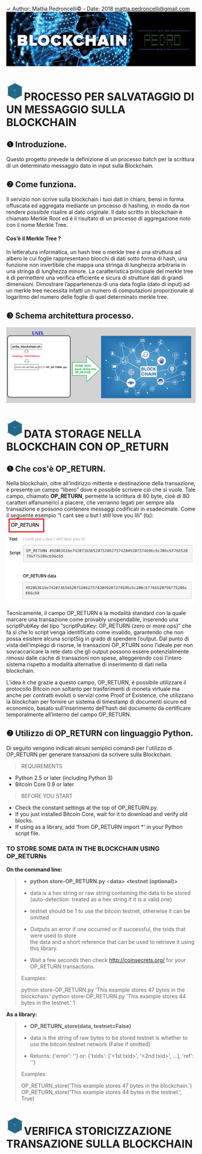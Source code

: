 ✓ Author: Mattia Pedroncelli© - Date: 2018  mattia.pedroncelli@gmail.com
![logo_project](./images/logo_project_pedro.jpg)


# ![block](./images/Block.jpg)PROCESSO PER SALVATAGGIO DI UN MESSAGGIO SULLA BLOCKCHAIN

## ❶ Introduzione.
Questo progetto prevede la definizione di un processo batch per la scrittura di un determinato messaggio dato in input sulla Blockchain.
 

## ❷	Come funziona.

Il servizio non scrive sulla blockchain i tuoi dati in chiaro, bensì in forma offuscata ed aggregata mediante un processo di hashing, in modo da non rendere possibile risalire al dato originale. Il dato scritto in blockchain è chiamato Merkle Root ed è il risultato di un processo di aggregazione noto con il nome Merkle Tree.

#### Cos’è il Merkle Tree ? 

In letteratura informatica, un hash tree o merkle tree è una struttura ad albero le cui foglie rappresentano blocchi di dati sotto forma di hash, una funzione non invertibile che mappa una stringa di lunghezza arbitraria in una stringa di lunghezza minore. La caratteristica principale del merkle tree è di permettere una verifica efficiente e sicura di strutture dati di grandi dimensioni.
Dimostrare l’appartenenza di una data foglia (dato di input) ad un merkle tree necessita infatti un numero di computazioni proporzionale al logaritmo del numero delle foglie di quel determinato merkle tree.
 
## ❸ Schema architettura processo.

![schema_processo](./images/schema.png)
 
# ![block](./images/Block.jpg)DATA STORAGE NELLA BLOCKCHAIN CON OP_RETURN

## ❶	Che cos'è OP_RETURN.

Nella blockchain, oltre all’indirizzo mittente e destinazione della transazione, è presente un campo “libero” dove è possibile scrivere ciò che si vuole. Tale campo, chiamato **OP_RETURN**, permette la scrittura di 80 byte, cioè di 80 caratteri alfanumerici a piacere, che verranno legati per sempre alla transazione e possono contenere messaggi codificati in esadecimale.
Come il seguente esempio “I cant see u but I still love you lili” (tx):
![OP_RETURN](./images/OP_RETURN.png)

Tecnicamente, il campo OP_RETURN è la modalità standard con la quale marcare una transazione come provably unspendable, inserendo una scriptPubKey del tipo “scriptPubKey: OP_RETURN {zero or more ops}” che fa sì che lo script venga identificato come invalido, garantendo che non possa esistere alcuna scriptSig in grado di spendere l’output. Dal punto di vista dell’impiego di risorse, le transazioni OP_RTURN sono l’ideale per non sovraccaricare la rete dato che gli output possono essere potenzialmente rimossi dalle cache di transazioni non spese, alleggerendo così l’intero sistema rispetto a modalità alternative di inserimento di dati nella blockchain.

L’idea è che grazie a questo campo, OP_RETURN, è possibile utilizzare il protocollo Bitcoin non soltanto per trasferimenti di moneta virtuale ma anche per contratti evoluti o servizi come Proof of Existence, che utilizzano la blockchain per fornire un sistema di timestamp di documenti sicuro ed economico, basato sull’inserimento dell’hash del documento da certificare temporalmente all’interno del campo OP_RETURN.


## ❷ Utilizzo di OP_RETURN con linguaggio Python.

Di seguito vengono indicati alcuni semplici comandi per l'utilizzo di OP_RETURN per generare transazioni da scrivere sulla Blockchain.
   

>REQUIREMENTS
* Python 2.5 or later (including Python 3)
* Bitcoin Core 0.9 or later
 
>BEFORE YOU START 
* Check the constant settings at the top of OP_RETURN.py. 
* If you just installed Bitcoin Core, wait for it to download and verify old blocks.
* If using as a library, add 'from OP_RETURN import *' in your Python script file.
 

### TO STORE SOME DATA IN THE BLOCKCHAIN USING OP_RETURNs

**On the command line:**

>* **python store-OP_RETURN.py** <**data> <testnet (optional)>**
> 
>  - data is a hex string or raw string containing the data to be stored 
>    (auto-detection: treated as a hex string if it is a valid one)   
>  - testnet should be 1 to use the bitcoin testnet, otherwise it can be omitted 
> 
>  - Outputs an error if one occurred or if successful, the txids that were used to store  
>    the data and a short reference that can be used to retrieve it using this library. 
>  
>  - Wait a few seconds then check http://coinsecrets.org/ for your OP_RETURN transactions. 
>  
> Examples:
> 
>  python store-OP_RETURN.py 'This example stores 47 bytes in the blockchain.' 
>  python store-OP_RETURN.py 'This example stores 44 bytes in the testnet.' 1
   
    
**As a library:**
 
>* **OP_RETURN_store(data, testnet=False)**
> 
>  - data is the string of raw bytes to be stored 
>    testnet is whether to use the bitcoin testnet network (False if omitted) 
>   
>  - Returns: {'error': '<some error string>'} 
>         or: {'txids': ['<1st txid>', '<2nd txid>', ...],
>              'ref': '<ref for retrieving data>'}
>             
> Examples:
>  
>  OP_RETURN_store('This example stores 47 bytes in the blockchain.')  
>  OP_RETURN_store('This example stores 44 bytes in the testnet.', True)
  
# ![block](./images/Block.jpg)VERIFICA STORICIZZAZIONE TRANSAZIONE SULLA BLOCKCHAIN

  

